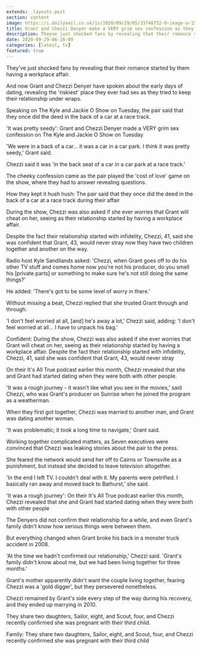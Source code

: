 ```yaml
---
extends: _layouts.post
section: content
image: https://i.dailymail.co.uk/1s/2020/09/29/05/33748752-0-image-a-15_1601354369387.jpg 
title: Grant and Chezzi Denyer make a VERY grim sex confession as they talk the early days of their affair 
description: Theyve just shocked fans by revealing that their romance started by them having a workplace affair.  
date: 2020-09-29-06-18-09 
categories: [latest, tv] 
featured: true 
--- 
```

They've just shocked fans by revealing that their romance started by them having a workplace affair. 

And now Grant and Chezzi Denyer have spoken about the early days of dating, revealing the 'riskiest' place they ever had sex as they tried to keep their relationship under wraps. 

Speaking on The Kyle and Jackie O Show on Tuesday, the pair said that they once did the deed in the back of a car at a race track. 

'It was pretty seedy': Grant and Chezzi Denyer made a VERY grim sex confession on The Kyle and Jackie O Show on Tuesday

'We were in a back of a car... it was a car in a car park. I think it was pretty seedy,' Grant said.

Chezzi said it was 'in the back seat of a car in a car park at a race track.'

The cheeky confession came as the pair played the 'cost of love' game on the show, where they had to answer revealing questions. 

How they kept it hush hush: The pair said that they once did the deed in the back of a car at a race track during their affair

During the show, Chezzi was also asked if she ever worries that Grant will cheat on her, seeing as their relationship started by having a workplace affair. 

Despite the fact their relationship started with infidelity, Chezzi, 41, said she was confident that Grant, 43, would never stray now they have two children together and another on the way.

Radio host Kyle Sandilands asked: 'Chezzi, when Grant goes off to do his other TV stuff and comes home now you're not his producer, do you smell his [private parts] or something to make sure he's not still doing the same things?' 

He added: 'There's got to be some level of worry in there.'

Without missing a beat, Chezzi replied that she trusted Grant through and through.

'I don't feel worried at all, [and] he's away a lot,' Chezzi said, adding: 'I don't feel worried at all... I have to unpack his bag.' 

Confident: During the show, Chezzi was also asked if she ever worries that Grant will cheat on her, seeing as their relationship started by having a workplace affair. Despite the fact their relationship started with infidelity, Chezzi, 41, said she was confident that Grant, 43, would never stray

On their It's All True podcast earlier this month, Chezzi revealed that she and Grant had started dating when they were both with other people.

'It was a rough journey - it wasn't like what you see in the movies,' said Chezzi, who was Grant's producer on Sunrise when he joined the program as a weatherman. 

When they first got together, Chezzi was married to another man, and Grant was dating another woman.

'It was problematic; it took a long time to navigate,' Grant said.

Working together complicated matters, as Seven executives were convinced that Chezzi was leaking stories about the pair to the press.

She feared the network would send her off to Cairns or Townsville as a punishment, but instead she decided to leave television altogether.

'In the end I left TV. I couldn't deal with it. My parents were petrified. I basically ran away and moved back to Bathurst,' she said.

'It was a rough journey': On their It's All True podcast earlier this month, Chezzi revealed that she and Grant had started dating when they were both with other people

The Denyers did not confirm their relationship for a while, and even Grant's family didn't know how serious things were between them. 

But everything changed when Grant broke his back in a monster truck accident in 2008.

'At the time we hadn't confirmed our relationship,' Chezzi said. 'Grant's family didn't know about me, but we had been living together for three months.'

Grant's mother apparently didn't want the couple living together, fearing Chezzi was a 'gold digger', but they persevered nonetheless.

Chezzi remained by Grant's side every step of the way during his recovery, and they ended up marrying in 2010.

They share two daughters, Sailor, eight, and Scout, four, and Chezzi recently confirmed she was pregnant with their third child.

Family: They share two daughters, Sailor, eight, and Scout, four, and Chezzi recently confirmed she was pregnant with their third child

